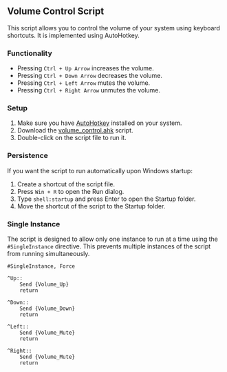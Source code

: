 ## Volume Control Script

This script allows you to control the volume of your system using keyboard shortcuts. It is implemented using AutoHotkey.

### Functionality

- Pressing `Ctrl + Up Arrow` increases the volume.
- Pressing `Ctrl + Down Arrow` decreases the volume.
- Pressing `Ctrl + Left Arrow` mutes the volume.
- Pressing `Ctrl + Right Arrow` unmutes the volume.

### Setup

1. Make sure you have [AutoHotkey](https://www.autohotkey.com/) installed on your system.
2. Download the [volume_control.ahk](./volume_control.ahk) script.
3. Double-click on the script file to run it.

### Persistence

If you want the script to run automatically upon Windows startup:

1. Create a shortcut of the script file.
2. Press `Win + R` to open the Run dialog.
3. Type `shell:startup` and press Enter to open the Startup folder.
4. Move the shortcut of the script to the Startup folder.

### Single Instance

The script is designed to allow only one instance to run at a time using the `#SingleInstance` directive. This prevents multiple instances of the script from running simultaneously.

```ahk
#SingleInstance, Force

^Up::
    Send {Volume_Up}
    return

^Down::
    Send {Volume_Down}
    return

^Left::
    Send {Volume_Mute}
    return

^Right::
    Send {Volume_Mute}
    return
